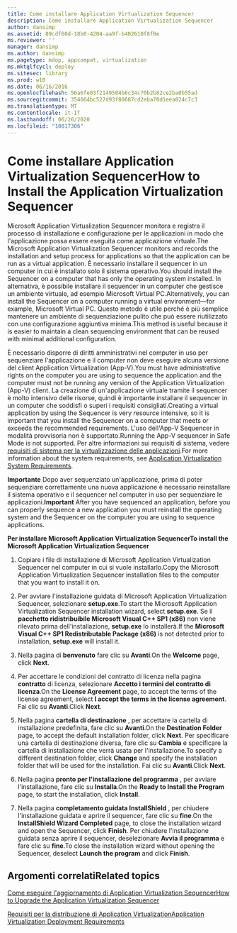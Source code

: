 ```yaml
---
title: Come installare Application Virtualization Sequencer
description: Come installare Application Virtualization Sequencer
author: dansimp
ms.assetid: 89cdf60d-18b0-4204-aa9f-b402610f8f0e
ms.reviewer: ''
manager: dansimp
ms.author: dansimp
ms.pagetype: mdop, appcompat, virtualization
ms.mktglfcycl: deploy
ms.sitesec: library
ms.prod: w10
ms.date: 06/16/2016
ms.openlocfilehash: 56a6fe03f2149504b6c34c70b2b82ce2ba0b55ad
ms.sourcegitcommit: 354664bc527d93f80687cd2eba70d1eea024c7c3
ms.translationtype: MT
ms.contentlocale: it-IT
ms.lasthandoff: 06/26/2020
ms.locfileid: "10817306"
---
```

# <span data-ttu-id="ecec3-103">Come installare Application Virtualization Sequencer</span><span class="sxs-lookup"><span data-stu-id="ecec3-103">How to Install the Application Virtualization Sequencer</span></span>


<span data-ttu-id="ecec3-104">Microsoft Application Virtualization Sequencer monitora e registra il processo di installazione e configurazione per le applicazioni in modo che l'applicazione possa essere eseguita come applicazione virtuale.</span><span class="sxs-lookup"><span data-stu-id="ecec3-104">The Microsoft Application Virtualization Sequencer monitors and records the installation and setup process for applications so that the application can be run as a virtual application.</span></span> <span data-ttu-id="ecec3-105">È necessario installare il sequencer in un computer in cui è installato solo il sistema operativo.</span><span class="sxs-lookup"><span data-stu-id="ecec3-105">You should install the Sequencer on a computer that has only the operating system installed.</span></span> <span data-ttu-id="ecec3-106">In alternativa, è possibile installare il sequencer in un computer che gestisce un ambiente virtuale, ad esempio Microsoft Virtual PC.</span><span class="sxs-lookup"><span data-stu-id="ecec3-106">Alternatively, you can install the Sequencer on a computer running a virtual environment—for example, Microsoft Virtual PC.</span></span> <span data-ttu-id="ecec3-107">Questo metodo è utile perché è più semplice mantenere un ambiente di sequenziazione pulito che può essere riutilizzato con una configurazione aggiuntiva minima.</span><span class="sxs-lookup"><span data-stu-id="ecec3-107">This method is useful because it is easier to maintain a clean sequencing environment that can be reused with minimal additional configuration.</span></span>

<span data-ttu-id="ecec3-108">È necessario disporre di diritti amministrativi nel computer in uso per sequenziare l'applicazione e il computer non deve eseguire alcuna versione del client Application Virtualization (App-V).</span><span class="sxs-lookup"><span data-stu-id="ecec3-108">You must have administrative rights on the computer you are using to sequence the application and the computer must not be running any version of the Application Virtualization (App-V) client.</span></span> <span data-ttu-id="ecec3-109">La creazione di un'applicazione virtuale tramite il sequencer è molto intensivo delle risorse, quindi è importante installare il sequencer in un computer che soddisfi o superi i requisiti consigliati.</span><span class="sxs-lookup"><span data-stu-id="ecec3-109">Creating a virtual application by using the Sequencer is very resource intensive, so it is important that you install the Sequencer on a computer that meets or exceeds the recommended requirements.</span></span> <span data-ttu-id="ecec3-110">L'uso dell'App-V Sequencer in modalità provvisoria non è supportato.</span><span class="sxs-lookup"><span data-stu-id="ecec3-110">Running the App-V sequencer in Safe Mode is not supported.</span></span> <span data-ttu-id="ecec3-111">Per altre informazioni sui requisiti di sistema, vedere [requisiti di sistema per la virtualizzazione delle applicazioni](application-virtualization-system-requirements.md).</span><span class="sxs-lookup"><span data-stu-id="ecec3-111">For more information about the system requirements, see [Application Virtualization System Requirements](application-virtualization-system-requirements.md).</span></span>

<span data-ttu-id="ecec3-112">**Importante**  Dopo aver sequenziato un'applicazione, prima di poter sequenziare correttamente una nuova applicazione è necessario reinstallare il sistema operativo e il sequencer nel computer in uso per sequenziare le applicazioni.</span><span class="sxs-lookup"><span data-stu-id="ecec3-112">**Important** After you have sequenced an application, before you can properly sequence a new application you must reinstall the operating system and the Sequencer on the computer you are using to sequence applications.</span></span>

 

**<span data-ttu-id="ecec3-113">Per installare Microsoft Application Virtualization Sequencer</span><span class="sxs-lookup"><span data-stu-id="ecec3-113">To install the Microsoft Application Virtualization Sequencer</span></span>**

1.  <span data-ttu-id="ecec3-114">Copiare i file di installazione di Microsoft Application Virtualization Sequencer nel computer in cui si vuole installarlo.</span><span class="sxs-lookup"><span data-stu-id="ecec3-114">Copy the Microsoft Application Virtualization Sequencer installation files to the computer that you want to install it on.</span></span>

2.  <span data-ttu-id="ecec3-115">Per avviare l'installazione guidata di Microsoft Application Virtualization Sequencer, selezionare **setup.exe**.</span><span class="sxs-lookup"><span data-stu-id="ecec3-115">To start the Microsoft Application Virtualization Sequencer installation wizard, select **setup.exe**.</span></span> <span data-ttu-id="ecec3-116">Se il **pacchetto ridistribuibile Microsoft Visual C++ SP1 (x86)** non viene rilevato prima dell'installazione, **setup.exe** lo installerà.</span><span class="sxs-lookup"><span data-stu-id="ecec3-116">If the **Microsoft Visual C++ SP1 Redistributable Package (x86)** is not detected prior to installation, **setup.exe** will install it.</span></span>

3.  <span data-ttu-id="ecec3-117">Nella pagina di **benvenuto** fare clic su **Avanti**.</span><span class="sxs-lookup"><span data-stu-id="ecec3-117">On the **Welcome** page, click **Next**.</span></span>

4.  <span data-ttu-id="ecec3-118">Per accettare le condizioni del contratto di licenza nella pagina **contratto** di licenza, selezionare **Accetto i termini del contratto di licenza**.</span><span class="sxs-lookup"><span data-stu-id="ecec3-118">On the **License Agreement** page, to accept the terms of the license agreement, select **I accept the terms in the license agreement**.</span></span> <span data-ttu-id="ecec3-119">Fai clic su **Avanti**.</span><span class="sxs-lookup"><span data-stu-id="ecec3-119">Click **Next**.</span></span>

5.  <span data-ttu-id="ecec3-120">Nella pagina **cartella di destinazione** , per accettare la cartella di installazione predefinita, fare clic su **Avanti**.</span><span class="sxs-lookup"><span data-stu-id="ecec3-120">On the **Destination Folder** page, to accept the default installation folder, click **Next**.</span></span> <span data-ttu-id="ecec3-121">Per specificare una cartella di destinazione diversa, fare clic su **Cambia** e specificare la cartella di installazione che verrà usata per l'installazione.</span><span class="sxs-lookup"><span data-stu-id="ecec3-121">To specify a different destination folder, click **Change** and specify the installation folder that will be used for the installation.</span></span> <span data-ttu-id="ecec3-122">Fai clic su **Avanti**.</span><span class="sxs-lookup"><span data-stu-id="ecec3-122">Click **Next**.</span></span>

6.  <span data-ttu-id="ecec3-123">Nella pagina **pronto per l'installazione del programma** , per avviare l'installazione, fare clic su **Installa**.</span><span class="sxs-lookup"><span data-stu-id="ecec3-123">On the **Ready to Install the Program** page, to start the installation, click **Install**.</span></span>

7.  <span data-ttu-id="ecec3-124">Nella pagina **completamento guidata InstallShield** , per chiudere l'installazione guidata e aprire il sequencer, fare clic su **fine**.</span><span class="sxs-lookup"><span data-stu-id="ecec3-124">On the **InstallShield Wizard Completed** page, to close the installation wizard and open the Sequencer, click **Finish**.</span></span> <span data-ttu-id="ecec3-125">Per chiudere l'installazione guidata senza aprire il sequencer, deselezionare **Avvia il programma** e fare clic su **fine**.</span><span class="sxs-lookup"><span data-stu-id="ecec3-125">To close the installation wizard without opening the Sequencer, deselect **Launch the program** and click **Finish**.</span></span>

## <span data-ttu-id="ecec3-126">Argomenti correlati</span><span class="sxs-lookup"><span data-stu-id="ecec3-126">Related topics</span></span>


[<span data-ttu-id="ecec3-127">Come eseguire l'aggiornamento di Application Virtualization Sequencer</span><span class="sxs-lookup"><span data-stu-id="ecec3-127">How to Upgrade the Application Virtualization Sequencer</span></span>](how-to-upgrade-the-application-virtualization-sequencer.md)

[<span data-ttu-id="ecec3-128">Requisiti per la distribuzione di Application Virtualization</span><span class="sxs-lookup"><span data-stu-id="ecec3-128">Application Virtualization Deployment Requirements</span></span>](application-virtualization-deployment-requirements.md)

 

 





